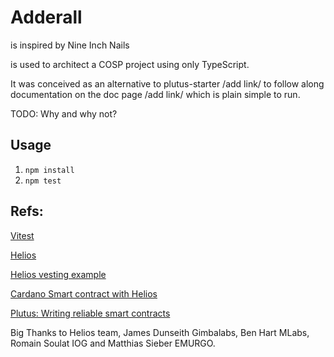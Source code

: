 # Adderall 
is inspired by Nine Inch Nails

is used to architect a COSP project using only TypeScript. 

It was conceived as an alternative to plutus-starter /add link/ to follow along documentation on the doc page /add link/ which is plain simple to run.

TODO: Why and why not?


## Usage
1. `npm install`
2. `npm test`

## Refs:
[Vitest](https://vitest.dev/)

[Helios](https://github.com/Hyperion-BT/helios)

[Helios vesting example](https://github.com/lley154/helios-examples/tree/main/vesting)

[Cardano Smart contract with Helios](https://github.com/lley154/helios-examples/blob/main/docs/Cardano%20Smart%20Contracts%20with%20Helios.pdf)

[Plutus: Writing reliable smart contracts](https://leanpub.com/plutus-smart-contracts) 

Big Thanks to Helios team, James Dunseith Gimbalabs, Ben Hart MLabs, Romain Soulat IOG and Matthias Sieber EMURGO.

